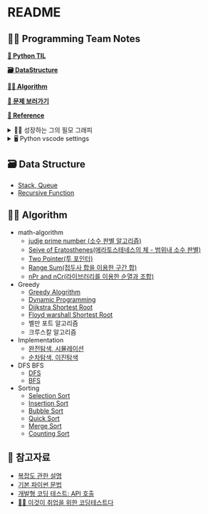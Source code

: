 # README

## 👨‍💻 Programming Team Notes

[**📔 Python TIL**](https://github.com/dongwoodev/Programming-Team-Notes/wiki)

[**🗃️ DataStructure**](https://github.com/dongwoodev/Programming-Team-Notes#%EF%B8%8F-data-structure)

[**👨‍💻 Algorithm**](https://github.com/dongwoodev/Programming-Team-Notes#-algorithm-1)

[**📄 문제 보러가기**](https://github.com/dongwoodev/Programming-Team-Notes/issues)

[**📌 Reference**](https://github.com/dongwoodev/Programming-Team-Notes#-%EC%B0%B8%EA%B3%A0%EC%9E%90%EB%A3%8C)

<details>

<summary>👨‍💻 성장하는 그의 필모 그래피</summary>

**프로그래머스에서 코딩테스트 입문 100문제를 풀었다고 주신 머쓱이 스탬프**

![Screenshot 2023-04-18 at 12 41 03](https://user-images.githubusercontent.com/55238671/232665627-d747b41a-4608-4b82-88ce-260148ab2631.png)

**PCCE(코딩 필수 역량) Python3 Lv4/Lv4 등급을 달성했어요.**

<img src="https://user-images.githubusercontent.com/55238671/233020425-419f46c6-6f4f-4825-8112-6e911b8fe6fc.png" alt="ic-pcce-lv4-f5f22bf0" data-size="original">

</details>

<details>

<summary>🖥️ Python vscode settings</summary>

**디버깅 및 실행 단축키**

* 디버깅 단축키 : cmd + shift + d

<!---->

* 시간 측정 : time python3 파이썬.py

**리눅스 명령어로 테스트 파일 만들기**

1. 디버킹 아이콘 → `launch.json` 파일 만들기
2. 메인 디렉토리에 input, output 파일, main.py 파일을 만들기
3. launch.json 에 input을 통해 output을 내보내는 방식으로 리눅스 명령어 조절하기 `"args" : ["<", "input.txt", ">", "output.txt"]`

</details>

## 🗃️ Data Structure

* [Stack, Queue](data-structure/stack\_queue.md)
* [Recursive Function](data-structure/recursive\_function.md)

## 👨‍💻 Algorithm

* math-algorithm
  * [judje prime number (소수 판별 알고리즘)](math-algorithm/judge\_prime\_number.md)
  * [Seive of Eratosthenes(에라토스테네스의 체 - 범위내 소수 판별)](math-algorithm/sieve\_of\_eratosthenes.md)
  * [Two Pointer(투 포인터)](math-algorithm/two-pointer.md)
  * [Range Sum(접두사 합을 이용한 구간 합)](math-algorithm/range\_sum.md)
  * [nPr and nCr(라이브러리를 이용한 순열과 조합)](math-algorithm/itertools.md)
* Greedy
  * [Greedy Alogrithm](greedy/greedy.md)
  * [Dynamic Programming](implementation/dynamic.md)
  * [Dijkstra Shortest Root](algorithm/greedy/dijkstra.md)
  * [Floyd warshall Shortest Root](shortest\_root/floyd-warshall.md)
  * 벨만 포트 알고리즘
  * 크루스칼 알고리즘
* Implementation
  * [완전탐색, 시뮬레이션](implementation/implementation.md)
  * [순차탐색, 이진탐색](implementation/search.md)
* DFS BFS
  * [DFS](dfs\_bfs/dfs\_bfs.md#dfs-depth-first-search)
  * [BFS](dfs\_bfs/dfs\_bfs.md#bfs-breadth-first-search)
* Sorting
  * [Selection Sort](sorting/sorting.md#선택-정렬)
  * [Insertion Sort](sorting/sorting.md#삽입-정렬)
  * [Bubble Sort](sorting/sorting.md#버블-정렬)
  * [Quick Sort](sorting/sorting.md#퀵-정렬)
  * [Merge Sort](sorting/sorting.md#병합-정렬)
  * [Counting Sort](sorting/sorting.md#계수-정렬)

## 📌 참고자료

* [복잡도 관한 설명](https://github.com/dongwoodev/devStudy/blob/main/data\_structure/complexity.md)
* [기본 파이썬 문법](Pythoncode.ipynb)
* [개발형 코딩 테스트: API 호출](python/undefined-2/pythonapi.md)
* [👨‍💻 이것이 취업을 위한 코딩테스트다](https://github.com/ndb796/python-for-coding-test)
